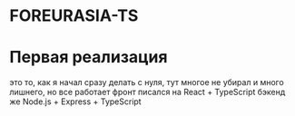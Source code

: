 # FOREURASIA-TS

# Первая реализация
это то, как я начал сразу делать с нуля, тут многое не убирал и много лишнего, но все работает
фронт писался на React + TypeScript
бэкенд же 	Node.js + Express + TypeScript
